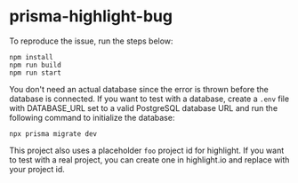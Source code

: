 # prisma-highlight-bug

To reproduce the issue, run the steps below:

```
npm install
npm run build
npm run start
```

You don't need an actual database since the error is thrown before the database is connected.
If you want to test with a database, create a `.env` file with DATABASE_URL set to a valid PostgreSQL database URL and run the following command to initialize the database:

```
npx prisma migrate dev
```

This project also uses a placeholder `foo` project id for highlight. If you want to test with a real project, you can create one in highlight.io and replace with your project id.
